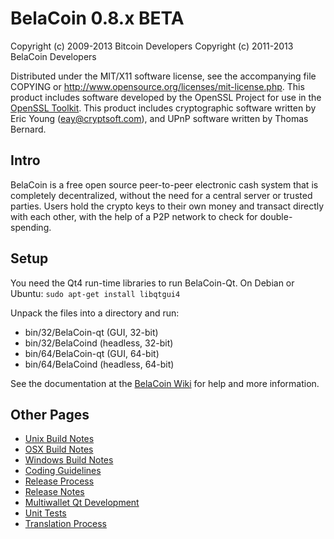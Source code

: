 BelaCoin 0.8.x BETA
====================

Copyright (c) 2009-2013 Bitcoin Developers
Copyright (c) 2011-2013 BelaCoin Developers

Distributed under the MIT/X11 software license, see the accompanying
file COPYING or http://www.opensource.org/licenses/mit-license.php.
This product includes software developed by the OpenSSL Project for use in the [OpenSSL Toolkit](http://www.openssl.org/). This product includes
cryptographic software written by Eric Young ([eay@cryptsoft.com](mailto:eay@cryptsoft.com)), and UPnP software written by Thomas Bernard.


Intro
---------------------
BelaCoin is a free open source peer-to-peer electronic cash system that is
completely decentralized, without the need for a central server or trusted
parties.  Users hold the crypto keys to their own money and transact directly
with each other, with the help of a P2P network to check for double-spending.


Setup
---------------------
You need the Qt4 run-time libraries to run BelaCoin-Qt. On Debian or Ubuntu:
	`sudo apt-get install libqtgui4`

Unpack the files into a directory and run:

- bin/32/BelaCoin-qt (GUI, 32-bit)
- bin/32/BelaCoind (headless, 32-bit)
- bin/64/BelaCoin-qt (GUI, 64-bit)
- bin/64/BelaCoind (headless, 64-bit)

See the documentation at the [BelaCoin Wiki](http://BelaCoin.info)
for help and more information.


Other Pages
---------------------
- [Unix Build Notes](build-unix.md)
- [OSX Build Notes](build-osx.md)
- [Windows Build Notes](build-msw.md)
- [Coding Guidelines](coding.md)
- [Release Process](release-process.md)
- [Release Notes](release-notes.md)
- [Multiwallet Qt Development](multiwallet-qt.md)
- [Unit Tests](unit-tests.md)
- [Translation Process](translation_process.md)
